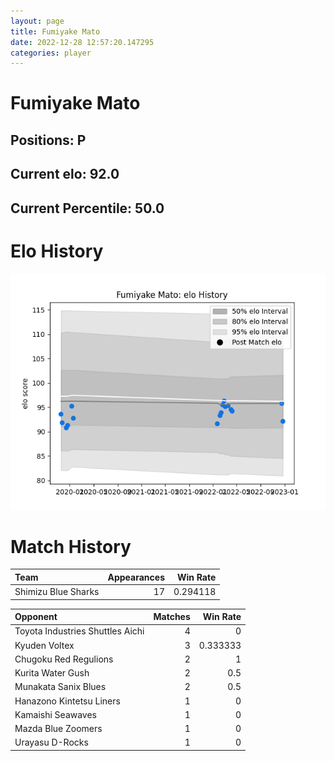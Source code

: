```yaml
---  
layout: page  
title: Fumiyake Mato  
date: 2022-12-28 12:57:20.147295  
categories: player  
---
```

# Fumiyake Mato

## Positions: P

## Current elo: 92.0

## Current Percentile: 50.0

# Elo History


![elo history](history_FumiyakeMato.png)
# Match History


| Team                |   Appearances |   Win Rate |
|:--------------------|--------------:|-----------:|
| Shimizu Blue Sharks |            17 |   0.294118 |

| Opponent                         |   Matches |   Win Rate |
|:---------------------------------|----------:|-----------:|
| Toyota Industries Shuttles Aichi |         4 |   0        |
| Kyuden Voltex                    |         3 |   0.333333 |
| Chugoku Red Regulions            |         2 |   1        |
| Kurita Water Gush                |         2 |   0.5      |
| Munakata Sanix Blues             |         2 |   0.5      |
| Hanazono Kintetsu Liners         |         1 |   0        |
| Kamaishi Seawaves                |         1 |   0        |
| Mazda Blue Zoomers               |         1 |   0        |
| Urayasu D-Rocks                  |         1 |   0        |